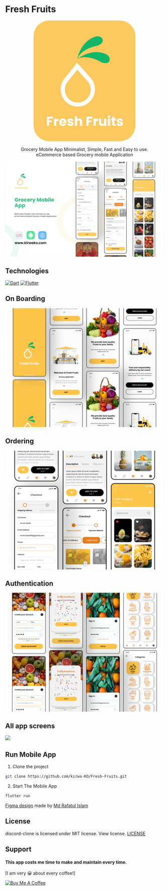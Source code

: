# Fresh Fruits

<p align="center">
  <img src="https://github.com/kirwa-KO/Fresh-Fruits/blob/main/readme/fresh-fruits-logo.svg" />
</p>

<p align="center">
Grocery Mobile App Minimalist, Simple, Fast and Easy to use.<br/> eCommerce based Grocery mobile Application
</p>

![](https://github.com/kirwa-KO/Fresh-Fruits/blob/main/readme/cover.jpeg)

## Technologies
[![Dart](https://img.shields.io/badge/Dart-20232A?style=flat&logo=dart&logoColor=00B4AB&link=https://github.com/arihant-jain-09)](https://github.com/kirwa-KO)
[![Flutter](https://img.shields.io/badge/Flutter-20232A?style=flat&logo=flutter&logoColor=60C9F9&link=https://github.com/arihant-jain-09)](https://github.com/kirwa-KO)

## On Boarding
![](https://github.com/kirwa-KO/Fresh-Fruits/blob/main/readme/screen-shot1.jpeg)


## Ordering
![](https://github.com/kirwa-KO/Fresh-Fruits/blob/main/readme/screen-shot2.jpeg)


## Authentication
![](https://github.com/kirwa-KO/Fresh-Fruits/blob/main/readme/screen-shot3.jpeg)

## All app screens
![](https://github.com/kirwa-KO/Fresh-Fruits/blob/main/readme/all-screens.jpeg)

## Run Mobile App

1. Clone the project

```bash
git clone https://github.com/kirwa-KO/Fresh-Fruits.git
```

2. Start The Mobile App

```bash
flutter run
```
[Figma design](https://www.figma.com/file/zTIlHNP6TsRotmFFOULANg/Fresh-Fruits?node-id=1422%3A381) made by [Md Rafatul Islam](https://dribbble.com/mrirafat)

## License
discord-clone is licensed under MIT license. View license. [LICENSE](https://github.com/kirwa-KO/Fresh-Fruits/blob/main/LICENSE)

## Support
#### This app costs me time to make and maintain every time.
[I am very 😀 about every coffee!]

<a href="https://www.buymeacoffee.com/imranbaali" target="_blank"><img src="https://cdn.buymeacoffee.com/buttons/v2/default-yellow.png" alt="Buy Me A Coffee" height="41" width="174"></a>